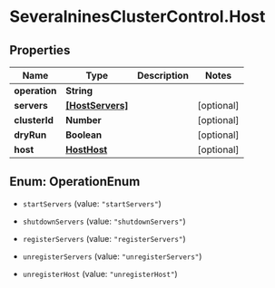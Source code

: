 # SeveralninesClusterControl.Host

## Properties

Name | Type | Description | Notes
------------ | ------------- | ------------- | -------------
**operation** | **String** |  | 
**servers** | [**[HostServers]**](HostServers.md) |  | [optional] 
**clusterId** | **Number** |  | [optional] 
**dryRun** | **Boolean** |  | [optional] 
**host** | [**HostHost**](HostHost.md) |  | [optional] 



## Enum: OperationEnum


* `startServers` (value: `"startServers"`)

* `shutdownServers` (value: `"shutdownServers"`)

* `registerServers` (value: `"registerServers"`)

* `unregisterServers` (value: `"unregisterServers"`)

* `unregisterHost` (value: `"unregisterHost"`)




